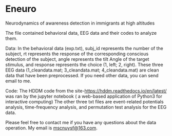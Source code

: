 # Eneuro
Neurodynamics of awareness detection in immigrants at high altitudes 

The file contained behavioral data, EEG data and their codes to analyze them.

Data:
In the behavioral data (exp.txt), subj_id represents the number of the subject, rt represents the response of the 
corresponding conscious detection of the subject, angle represents the tilt Angle of the target stimulus, 
and response represents the choice (1, left; 2, right).
These three EEG data (1_cleandata.mat; 3_cleandata.mat; 4_cleandata.mat) are clean data that have been 
preprocessed. If you need other data, you can send email to me.

Code:
The HDDM code from the site-https://hddm.readthedocs.io/en/latest/  was ran by the jupyter notebook (
a web-based application of Python3 for interactive computing)
The other three txt files are event-related potentials analysis, time-frequency analysis, and permutation test 
analysis for the EEG data.

Please feel free to contact me if you have any questions about the data operation. My email is mscnuysf@163.com.
